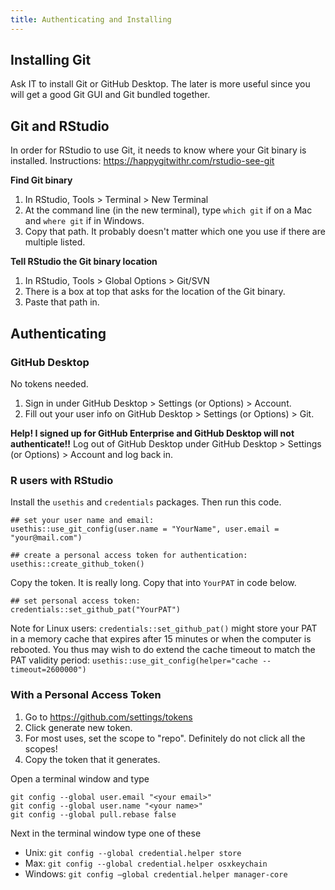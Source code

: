 ```yaml
---
title: Authenticating and Installing
---
```


## Installing Git

Ask IT to install Git or GitHub Desktop. The later is more useful since you will get a good Git GUI and Git bundled together.

## Git and RStudio

In order for RStudio to use Git, it needs to know where your Git binary is installed. Instructions: <https://happygitwithr.com/rstudio-see-git>

**Find Git binary**

1. In RStudio, Tools > Terminal > New Terminal
2. At the command line (in the new terminal), type `which git` if on a Mac and `where git` if in Windows.  
3. Copy that path. It probably doesn't matter which one you use if there are multiple listed.

**Tell RStudio the Git binary location**

1. In RStudio, Tools > Global Options > Git/SVN
2. There is a box at top that asks for the location of the Git binary.  
3. Paste that path in.

## Authenticating

### GitHub Desktop

No tokens needed. 

1. Sign in under GitHub Desktop > Settings (or Options) > Account.
2. Fill out your user info on GitHub Desktop > Settings (or Options) > Git.

**Help! I signed up for GitHub Enterprise and GitHub Desktop will not authenticate!!** 
Log out of GitHub Desktop under GitHub Desktop > Settings (or Options) > Account and log back in.

### R users with RStudio

Install the `usethis` and `credentials` packages. Then run this code.

```
## set your user name and email:
usethis::use_git_config(user.name = "YourName", user.email = "your@mail.com")

## create a personal access token for authentication:
usethis::create_github_token() 
```
Copy the token. It is really long. Copy that into `YourPAT` in code below.
```
## set personal access token:
credentials::set_github_pat("YourPAT")
```

Note for Linux users:
`credentials::set_github_pat()` might store your PAT in a memory cache that expires after 15 minutes or 
when the computer is rebooted. You thus may wish to do extend the cache timeout to match the PAT validity period:
`usethis::use_git_config(helper="cache --timeout=2600000")`

### With a Personal Access Token

1. Go to <https://github.com/settings/tokens>
2. Click generate new token. 
3. For most uses, set the scope to "repo". Definitely do not click all the scopes!
4. Copy the token that it generates.

Open a terminal window and type
```
git config --global user.email "<your email>"
git config --global user.name "<your name>"
git config --global pull.rebase false
```
Next in the terminal window type one of these

* Unix: `git config --global credential.helper store`
* Max: `git config --global credential.helper osxkeychain`
* Windows: `git config –global credential.helper manager-core`


